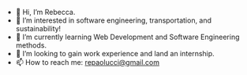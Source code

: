 - 👋 Hi, I’m Rebecca.
- 👀 I’m interested in software engineering, transportation, and sustainability!
- 🌱 I’m currently learning Web Development and Software Engineering methods.
- 💞️ I’m looking to gain work experience and land an internship.
- 📫 How to reach me: repaolucci@gmail.com

<!---
repaolucci/repaolucci is a ✨ special ✨ repository because its `README.md` (this file) appears on your GitHub profile.
You can click the Preview link to take a look at your changes.
--->
